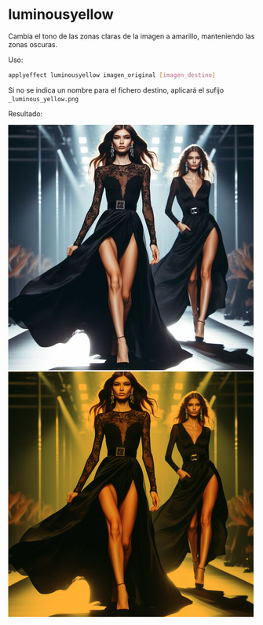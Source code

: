 # luminousyellow

Cambia el tono de las zonas claras de la imagen a amarillo, manteniendo las zonas oscuras.

Uso:

``` sh
applyeffect luminousyellow imagen_original [imagen_destino]
```

Si no se indica un nombre para el fichero destino, aplicará el sufijo `_luminous_yellow.png`

Resultado:

![imagen original](../../images/image.jpg)
![luminousyellow](../../images/image_luminous_yellow.png)
